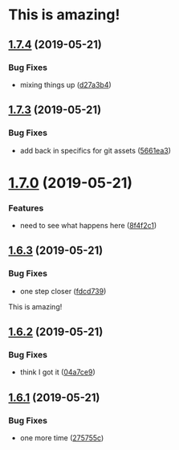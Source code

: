 # This is amazing!

## [1.7.4](https://github.com/blackfalcon/travisreleasetest/compare/v1.7.3...v1.7.4) (2019-05-21)


### Bug Fixes

* mixing things up ([d27a3b4](https://github.com/blackfalcon/travisreleasetest/commit/d27a3b4))

## [1.7.3](https://github.com/blackfalcon/travisreleasetest/compare/v1.7.2...v1.7.3) (2019-05-21)


### Bug Fixes

* add back in specifics for git assets ([5661ea3](https://github.com/blackfalcon/travisreleasetest/commit/5661ea3))

# [1.7.0](https://github.com/blackfalcon/travisreleasetest/compare/v1.6.3...v1.7.0) (2019-05-21)


### Features

* need to see what happens here ([8f4f2c1](https://github.com/blackfalcon/travisreleasetest/commit/8f4f2c1))

## [1.6.3](https://github.com/blackfalcon/travisreleasetest/compare/v1.6.2...v1.6.3) (2019-05-21)


### Bug Fixes

* one step closer ([fdcd739](https://github.com/blackfalcon/travisreleasetest/commit/fdcd739))

This is amazing!

## [1.6.2](https://github.com/blackfalcon/travisreleasetest/compare/v1.6.1...v1.6.2) (2019-05-21)


### Bug Fixes

* think I got it ([04a7ce9](https://github.com/blackfalcon/travisreleasetest/commit/04a7ce9))

## [1.6.1](https://github.com/blackfalcon/travisreleasetest/compare/v1.6.0...v1.6.1) (2019-05-21)


### Bug Fixes

* one more time ([275755c](https://github.com/blackfalcon/travisreleasetest/commit/275755c))
